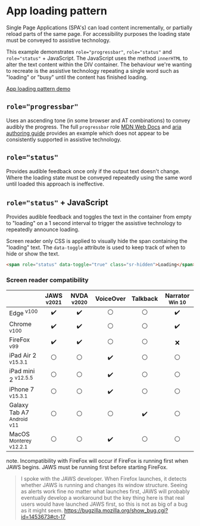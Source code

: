 # App loading pattern
Single Page Applications (SPA's) can load content incrementally, or partially reload parts of the same page. For accessibility purposes the loading state must be conveyed to assistive technology.

This example demonstrates `role="progressbar"`, `role="status"` and `role="status"` + JavaScript. The JavaScript uses the method `innerHTML` to alter the text content within the DIV container. The behaviour we're wanting to recreate is the assistive technology repeating a single word such as "loading" or "busy" until the content has finished loading.

[App loading pattern demo](https://canaxess.github.io/app-loading-pattern/index.html)

## `role="progressbar"`
Uses an ascending tone (in some browser and AT combinations) to convey audibly the progress. The full `progressbar` role [MDN Web Docs](https://developer.mozilla.org/en-US/docs/Web/Accessibility/ARIA/ARIA_Techniques/Using_the_progressbar_role) and [aria authoring guide](https://www.w3.org/TR/wai-aria-1.1/#progressbar) provides an example which does not appear to be consistently supported in assistive technology.

## `role="status"`
Provides audible feedback once only if the output text doesn't change. Where the loading state must be conveyed repeatedly using the same word until loaded this approach is ineffective.

## `role="status"` + JavaScript
Provides audible feedback and toggles the text in the container from empty to "loading" on a 1 second interval to trigger the assistive technology to repeatedly announce loading.

Screen reader only CSS is applied to visually hide the span containing the "loading" text. The `data-toggle` attribute is used to keep track of when to hide or show the text.

```html
<span role="status" data-toggle="true" class="sr-hidden">Loading</span>
```

### Screen reader compatibility
|   | JAWS <sup>v2021</sup> | NVDA <sup>v2020</sup>  |VoiceOver   |Talkback   | Narrator <sup>Win 10</sup> |
|---|:-:|:-:|:-:|:-:|:-:|
| Edge <sup>v100</sup>  | :heavy_check_mark:  |:heavy_check_mark:   | :white_circle:  | :white_circle:  | :heavy_check_mark:  |
| Chrome <sup>v100</sup>  |:heavy_check_mark:   | :heavy_check_mark:   |:white_circle:   | :white_circle:  |  :heavy_check_mark: |
| FireFox <sup>v99</sup>  | 	:heavy_check_mark:  | :heavy_check_mark:  | :white_circle:  | :white_circle:  | :x:  |
| iPad Air 2 <sup>v15.3.1</sup> | :white_circle:  | :white_circle:  | :heavy_check_mark:  | :white_circle:  | :white_circle:  |
| iPad mini 2 <sup>v12.5.5</sup> | :white_circle:  | :white_circle:  | :heavy_check_mark:  | :white_circle:  | :white_circle:  |
| iPhone 7 <sup>v15.3.1</sup> | :white_circle:  | :white_circle:  | :heavy_check_mark:  | :white_circle:  |  :white_circle: |
| Galaxy Tab A7 <sup>Android v11</sup> | :white_circle:  | :white_circle:  | :white_circle:  | :heavy_check_mark:   | :white_circle:  |
| MacOS <sup>Monterey v12.2.1</sup>  | :white_circle:  | :white_circle:  | :heavy_check_mark:  | :white_circle:  | :white_circle:  |

note. Incompatibility with FireFox will occur if FireFox is running first when JAWS begins. JAWS must be running first before starting FireFox.
> I spoke with the JAWS developer. When Firefox launches, it detects whether JAWS is running and changes its window structure. Seeing as alerts work fine no matter what launches first, JAWS will probably eventually develop a workaround but the key thing here is that real users would have launched JAWS first, so this is not as big of a bug as it might seem.
https://bugzilla.mozilla.org/show_bug.cgi?id=1453673#ct-17
